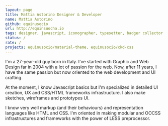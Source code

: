 ```yaml
---
layout: page
title: Mattia Astorino Designer & Developer
name: Mattia Astorino
github: equinusocio
url: http://equinsuocha.io
tags: designer, javascript, iconographer, typesetter, badger collector
status: /
rate: /
projects: equinusocio/material-theme, equinusocio/ckd-css
---
```


I'm a 27-year-old guy born in Italy. I've started with Graphic and Web Design far in 2004 with a lot of passion for the web. Now, after 11 years, I have the same passion but now oriented to the web development and UI crafting.

At the moment, I know Javascript basics but I'm specialized in detailed UI creation, UX and CSS/HTML frameworks infrastructure. I also make sketches, wireframes and prototypes UI.

I know very well markup (and their behaviours) and representation languages like HTML and CSS. I'm oriented in making modular and OOCSS infrastructures and frameworks with the power of LESS preprocessor.
